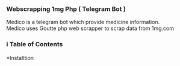 ### Webscrapping 1mg Php ( Telegram Bot )

Medico is a telegram bot which provide medicine information.</br>
Medico uses Goutte php web scrapper to scrap data from 1mg.com

### :information_source: Table of Contents
*Installtion
